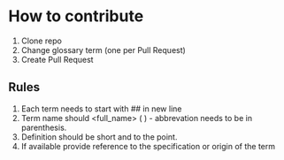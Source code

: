 # How to contribute

1. Clone repo
2. Change glossary term (one per Pull Request)
3. Create Pull Request

## Rules

1. Each term needs to start with ## in new line
2. Term name should <full_name> ( <abbrevation> )  - abbrevation needs to be in parenthesis.
3. Definition should be short and to the point.
4. If available provide reference to the specification or origin of the term

